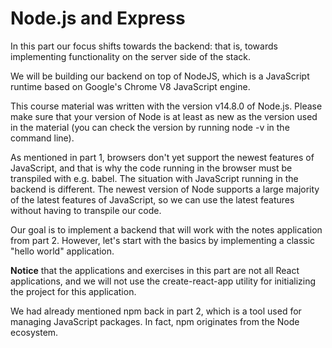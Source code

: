 # Node.js and Express

In this part our focus shifts towards the backend: that is, towards implementing functionality on the server side of the stack.

We will be building our backend on top of NodeJS, which is a JavaScript runtime based on Google's Chrome V8 JavaScript engine.

This course material was written with the version v14.8.0 of Node.js. Please make sure that your version of Node is at least as new as the version used in the material (you can check the version by running node -v in the command line).

As mentioned in part 1, browsers don't yet support the newest features of JavaScript, and that is why the code running in the browser must be transpiled with e.g. babel. The situation with JavaScript running in the backend is different. The newest version of Node supports a large majority of the latest features of JavaScript, so we can use the latest features without having to transpile our code.

Our goal is to implement a backend that will work with the notes application from part 2. However, let's start with the basics by implementing a classic "hello world" application.

**Notice** that the applications and exercises in this part are not all React applications, and we will not use the create-react-app utility for initializing the project for this application.

We had already mentioned npm back in part 2, which is a tool used for managing JavaScript packages. In fact, npm originates from the Node ecosystem.
